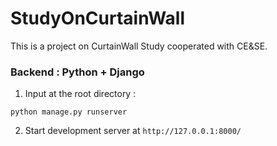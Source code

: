 # StudyOnCurtainWall
This is a project on CurtainWall Study cooperated with CE&SE.

### Backend : Python + Django

1. Input at the root directory : 

```
python manage.py runserver
```

2. Start development server at `http://127.0.0.1:8000/`
